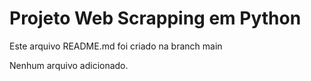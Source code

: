 # Projeto Web Scrapping em Python

Este arquivo README.md foi criado na branch main

Nenhum arquivo adicionado.
